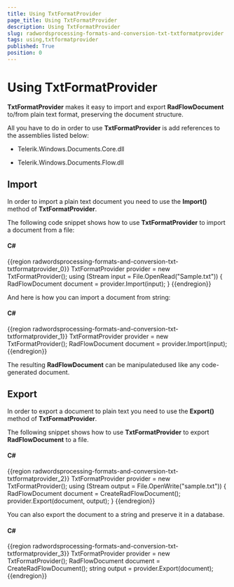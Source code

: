 ```yaml
---
title: Using TxtFormatProvider
page_title: Using TxtFormatProvider
description: Using TxtFormatProvider
slug: radwordsprocessing-formats-and-conversion-txt-txtformatprovider
tags: using,txtformatprovider
published: True
position: 0
---
```


# Using TxtFormatProvider



__TxtFormatProvider__ makes it easy to import and export __RadFlowDocument__ to/from plain text format,
        preserving the document structure.
      

All you have to do in order to use __TxtFormatProvider__ is add references to the assemblies listed below:
      

* Telerik.Windows.Documents.Core.dll
          

* Telerik.Windows.Documents.Flow.dll
          

## Import

In order to import a plain text document you need to use the __Import()__ method of __TxtFormatProvider__.
        

The following code snippet shows how to use __TxtFormatProvider__ to import a document from a file:
        

#### __C#__

{{region radwordsprocessing-formats-and-conversion-txt-txtformatprovider_0}}
	            TxtFormatProvider provider = new TxtFormatProvider();
	            using (Stream input = File.OpenRead("Sample.txt"))
	            {
	                RadFlowDocument document = provider.Import(input);
	            }
	{{endregion}}



And here is how you can import a document from string:
        

#### __C#__

{{region radwordsprocessing-formats-and-conversion-txt-txtformatprovider_1}}
	            TxtFormatProvider provider = new TxtFormatProvider();
	            RadFlowDocument document = provider.Import(input);
	{{endregion}}



The resulting __RadFlowDocument__ can be manipulatedused like any code-generated document.
        

## Export

In order to export a document to plain text you need to use the __Export()__ method of __TxtFormatProvider__.
        

The following snippet shows how to use __TxtFormatProvider__ to export __RadFlowDocument__ to a file.
        

#### __C#__

{{region radwordsprocessing-formats-and-conversion-txt-txtformatprovider_2}}
	            TxtFormatProvider provider = new TxtFormatProvider();
	            using (Stream output = File.OpenWrite("sample.txt"))
	            {
	                RadFlowDocument document = CreateRadFlowDocument();
	                provider.Export(document, output);
	            }
	{{endregion}}



You can also export the document to a string and preserve it in a database.
        

#### __C#__

{{region radwordsprocessing-formats-and-conversion-txt-txtformatprovider_3}}
	            TxtFormatProvider provider = new TxtFormatProvider();
	            RadFlowDocument document = CreateRadFlowDocument();
	            string output = provider.Export(document);
	{{endregion}}


